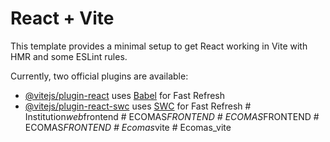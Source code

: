 # React + Vite

This template provides a minimal setup to get React working in Vite with HMR and some ESLint rules.

Currently, two official plugins are available:

- [@vitejs/plugin-react](https://github.com/vitejs/vite-plugin-react/blob/main/packages/plugin-react/README.md) uses [Babel](https://babeljs.io/) for Fast Refresh
- [@vitejs/plugin-react-swc](https://github.com/vitejs/vite-plugin-react-swc) uses [SWC](https://swc.rs/) for Fast Refresh
#   I n s t i t u t i o n _ w e b _ f r o n t e n d  
 #   E C O M A S _ F R O N T E N D  
 #   E C O M A S _ F R O N T E N D  
 #   E C O M A S _ F R O N T E N D  
 #   E c o m a s _ v i t e  
 #   E c o m a s _ v i t e  
 